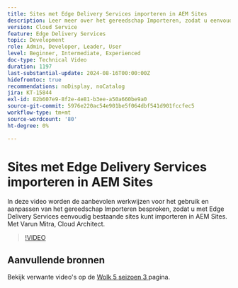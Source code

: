 ```yaml
---
title: Sites met Edge Delivery Services importeren in AEM Sites
description: Leer meer over het gereedschap Importeren, zodat u eenvoudig sites met Edge Delivery Services kunt importeren in AEM Sites.
version: Cloud Service
feature: Edge Delivery Services
topic: Development
role: Admin, Developer, Leader, User
level: Beginner, Intermediate, Experienced
doc-type: Technical Video
duration: 1197
last-substantial-update: 2024-08-16T00:00:00Z
hidefromtoc: true
recommendations: noDisplay, noCatalog
jira: KT-15844
exl-id: 82b607e9-8f2e-4e81-b3ee-a50a660be9a0
source-git-commit: 5976e220ac54e901be5f064dbf541d901fccfec5
workflow-type: tm+mt
source-wordcount: '80'
ht-degree: 0%

---
```


# Sites met Edge Delivery Services importeren in AEM Sites

In deze video worden de aanbevolen werkwijzen voor het gebruik en aanpassen van het gereedschap Importeren besproken, zodat u met Edge Delivery Services eenvoudig bestaande sites kunt importeren in AEM Sites. Met Varun Mitra, Cloud Architect.

>[!VIDEO](https://video.tv.adobe.com/v/3431603/?learn=on)

## Aanvullende bronnen

Bekijk verwante video&#39;s op de [ Wolk 5 seizoen 3 ](../cloud5-season-3.md) pagina.
